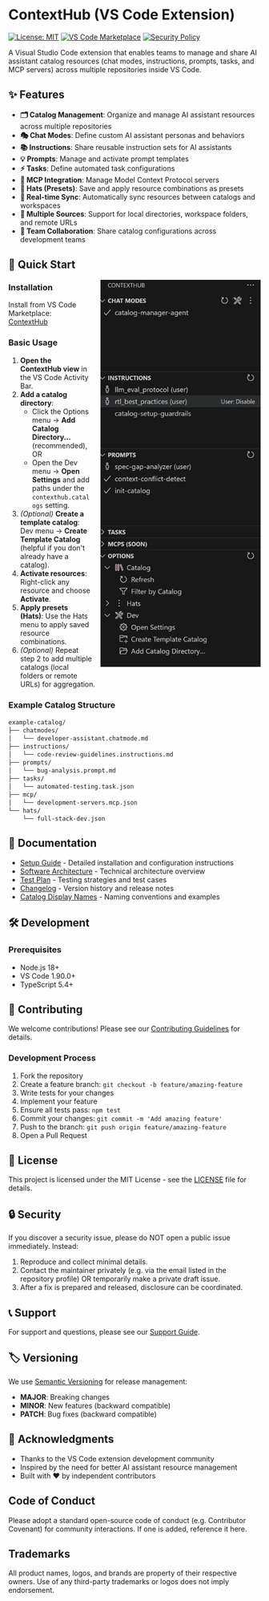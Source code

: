 # ContextHub (VS Code Extension)

<!-- Optional CI badge (update with your repository if/when CI is set up) -->
[![License: MIT](https://img.shields.io/badge/License-MIT-yellow.svg)](https://opensource.org/licenses/MIT)
[![VS Code Marketplace](https://img.shields.io/visual-studio-marketplace/v/jonathan-nafta.contexthub)](https://marketplace.visualstudio.com/items?itemName=jonathan-nafta.contexthub)
[![Security Policy](https://img.shields.io/badge/Security-Policy-blue.svg)](./SECURITY.md)

A Visual Studio Code extension that enables teams to manage and share AI assistant catalog resources (chat modes, instructions, prompts, tasks, and MCP servers) across multiple repositories inside VS Code.

## ✨ Features

- **🗂️ Catalog Management**: Organize and manage AI assistant resources across multiple repositories
- **🎭 Chat Modes**: Define custom AI assistant personas and behaviors
- **📚 Instructions**: Share reusable instruction sets for AI assistants
- **💡 Prompts**: Manage and activate prompt templates
- **⚡ Tasks**: Define automated task configurations
- **🔧 MCP Integration**: Manage Model Context Protocol servers
- **🎩 Hats (Presets)**: Save and apply resource combinations as presets
- **🔄 Real-time Sync**: Automatically sync resources between catalogs and workspaces
- **🎯 Multiple Sources**: Support for local directories, workspace folders, and remote URLs
- **🚀 Team Collaboration**: Share catalog configurations across development teams

## 🚀 Quick Start

<img src="resources/ext-screenshot.png" alt="ContextHub extension screenshot" align="right" width="320" style="margin:0 0 12px 16px;" />

### Installation

Install from VS Code Marketplace: [ContextHub](https://marketplace.visualstudio.com/items?itemName=jonathan-nafta.contexthub)

### Basic Usage

1. **Open the ContextHub view** in the VS Code Activity Bar.
2. **Add a catalog directory**:
    - Click the Options menu → **Add Catalog Directory...** (recommended), OR
    - Open the Dev menu → **Open Settings** and add paths under the `contexthub.catalogs` setting.
3. *(Optional)* **Create a template catalog**: Dev menu → **Create Template Catalog** (helpful if you don't already have a catalog).
4. **Activate resources**: Right-click any resource and choose **Activate**.
5. **Apply presets (Hats)**: Use the Hats menu to apply saved resource combinations.
6. *(Optional)* Repeat step 2 to add multiple catalogs (local folders or remote URLs) for aggregation.

### Example Catalog Structure

```
example-catalog/
├── chatmodes/
│   └── developer-assistant.chatmode.md
├── instructions/
│   └── code-review-guidelines.instructions.md
├── prompts/
│   └── bug-analysis.prompt.md
├── tasks/
│   └── automated-testing.task.json
├── mcp/
│   └── development-servers.mcp.json
└── hats/
    └── full-stack-dev.json
```

## 📖 Documentation

- [Setup Guide](./SETUP_GUIDE.md) - Detailed installation and configuration instructions
- [Software Architecture](./SOFTWARE_ARCHITECTURE_SPECIFICATION.md) - Technical architecture overview
- [Test Plan](./TESTPLAN.md) - Testing strategies and test cases
- [Changelog](./CHANGELOG.md) - Version history and release notes
- [Catalog Display Names](./CATALOG_DISPLAY_NAMES_EXAMPLE.md) - Naming conventions and examples

## 🛠️ Development

### Prerequisites
- Node.js 18+
- VS Code 1.90.0+
- TypeScript 5.4+

<!--
### Building from Source (Hidden)
```bash
git clone <your-fork-or-repo-url>.git contexthub
cd contexthub
npm install
npm run build
npm test
```

### Version & Packaging (Hidden)
We rely on the official VS Code packaging tool now. The manual build scripts were removed.

```bash
# Bump version (choose one)
npm version patch
npm version minor
npm version major

# Build (prepublish will re-run build)
npx @vscode/vsce package

# Install locally for testing
code --install-extension contexthub-*.vsix --force
```

Notes:
- Only edit `package.json` for version changes (Identity version auto-handled by vsce).
- Avoid committing generated `.vsix` files unless needed for distribution outside Marketplace.

### Development Workflow (Hidden)

1. **Follow TDD**: Write failing tests first, then implement features
2. **Version Management**: Update `package.json` version and sync with `vsix/extension.vsixmanifest`
3. **Testing**: Ensure all tests pass before packaging
4. **Documentation**: Update CHANGELOG.md for each release

For detailed development guidelines, add internal docs or instructions as needed for your fork.
-->

## 🤝 Contributing

We welcome contributions! Please see our [Contributing Guidelines](./CONTRIBUTING.md) for details.

### Development Process

1. Fork the repository
2. Create a feature branch: `git checkout -b feature/amazing-feature`
3. Write tests for your changes
4. Implement your feature
5. Ensure all tests pass: `npm test`
6. Commit your changes: `git commit -m 'Add amazing feature'`
7. Push to the branch: `git push origin feature/amazing-feature`
8. Open a Pull Request

## 📄 License

This project is licensed under the MIT License - see the [LICENSE](LICENSE) file for details.

## 🔒 Security

If you discover a security issue, please do NOT open a public issue immediately. Instead:
1. Reproduce and collect minimal details.
2. Contact the maintainer privately (e.g. via the email listed in the repository profile) OR temporarily make a private draft issue.
3. After a fix is prepared and released, disclosure can be coordinated.

## 📞 Support

For support and questions, please see our [Support Guide](SUPPORT.md).

## 🏷️ Versioning

We use [Semantic Versioning](https://semver.org/) for release management:
- **MAJOR**: Breaking changes
- **MINOR**: New features (backward compatible)
- **PATCH**: Bug fixes (backward compatible)

## 🙏 Acknowledgments

- Thanks to the VS Code extension development community
- Inspired by the need for better AI assistant resource management
- Built with ❤️ by independent contributors

## Code of Conduct

Please adopt a standard open-source code of conduct (e.g. Contributor Covenant) for community interactions. If one is added, reference it here.

## Trademarks

All product names, logos, and brands are property of their respective owners. Use of any third-party trademarks or logos does not imply endorsement.

